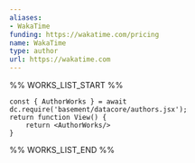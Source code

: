 ```yaml
---
aliases:
- WakaTime
funding: https://wakatime.com/pricing
name: WakaTime
type: author
url: https://wakatime.com
---
```



%% WORKS_LIST_START %%

```datacorejsx
const { AuthorWorks } = await dc.require('basement/datacore/authors.jsx');
return function View() {
    return <AuthorWorks/>
}
```
%% WORKS_LIST_END %%
